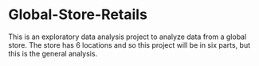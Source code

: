# Global-Store-Retails
This is an exploratory data analysis project to analyze data from a global store. The store has 6 locations and so this project will be in six parts, but this is the general analysis.
